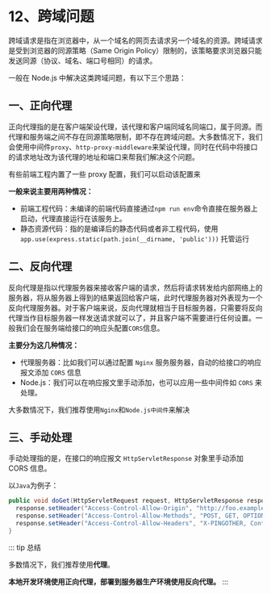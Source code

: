 # 12、跨域问题

跨域请求是指在浏览器中，从一个域名的网页去请求另一个域名的资源。跨域请求是受到浏览器的同源策略（Same Origin Policy）限制的，该策略要求浏览器只能发送同源（协议、域名、端口号相同）的请求。

一般在 Node.js 中解决这类跨域问题，有以下三个思路：

## 一、正向代理

正向代理指的是在客户端架设代理，该代理和客户端同域名同端口，属于同源。而代理和服务端之间不存在同源策略限制，即不存在跨域问题。大多数情况下，我们会使用中间件`proxy`、`http-proxy-middleware`来架设代理，同时在代码中将接口的请求地址改为该代理的地址和端口来帮我们解决这个问题。

有些前端工程内置了一些 proxy 配置，我们可以启动该配置来

**一般来说主要用两种情况：**

- 前端工程代码：未编译的前端代码直接通过`npm run env`命令直接在服务器上启动，代理直接运行在该服务上。
- 静态资源代码：指的是编译后的静态代码或者非工程代码，使用`app.use(express.static(path.join(__dirname, 'public')))` 托管运行

## 二、反向代理

反向代理是指以代理服务器来接收客户端的请求，然后将请求转发给内部网络上的服务器，将从服务器上得到的结果返回给客户端，此时代理服务器对外表现为一个反向代理服务器。对于客户端来说，反向代理就相当于目标服务器，只需要将反向代理当作目标服务器一样发送请求就可以了，并且客户端不需要进行任何设置。一般我们会在服务端给接口的响应头配置`CORS`信息。

**主要分为这几种情况：**

- 代理服务器：比如我们可以通过配置 `Nginx` 服务服务器，自动的给接口的响应报文添加 `CORS` 信息
- Node.js：我们可以在响应报文里手动添加，也可以应用一些中间件如 `CORS` 来处理。

大多数情况下，我们推荐使用`Nginx`和`Node.js中间件`来解决

## 三、手动处理

手动处理指的是，在接口的响应报文 `HttpServletResponse` 对象里手动添加 CORS 信息。

以`Java`为例子：

```java
public void doGet(HttpServletRequest request, HttpServletResponse response) throws ServletException, IOException {
  response.setHeader("Access-Control-Allow-Origin", "http://foo.example");
  response.setHeader("Access-Control-Allow-Methods", "POST, GET, OPTIONS");
  response.setHeader("Access-Control-Allow-Headers", "X-PINGOTHER, Content-Type");
}
```

::: tip 总结

多数情况下，我们推荐使用**代理**。

**本地开发环境使用正向代理，部署到服务器生产环境使用反向代理。**
:::
